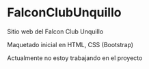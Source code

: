 # FalconClubUnquillo
Sitio web del Falcon Club Unquillo

Maquetado inicial en HTML, CSS (Bootstrap)

Actualmente no estoy trabajando en el proyecto
